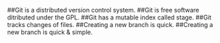 ##Git is a distributed version control system.
##Git is free software ditributed under the GPL.
##Git has a mutable index called stage.
##Git tracks changes of files.
##Creating a new branch is quick.
##Creating a new branch is quick & simple.

